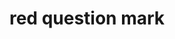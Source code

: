 ---
layout: smileys&emotion
title: red question mark
emoji: red_question_mark
permalink: ❓.html
image: assets/img/3moji/red_question_mark.png
---